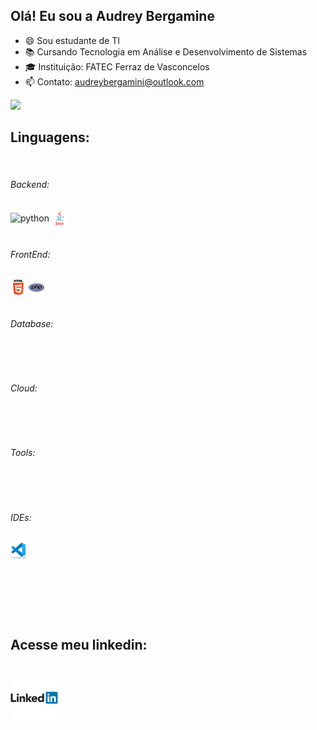 
## Olá! Eu sou a Audrey Bergamine

- 😄 Sou estudante de TI
- 📚 Cursando Tecnologia em Análise e Desenvolvimento de Sistemas
- 🎓 Instituição: FATEC Ferraz de Vasconcelos
- 📫 Contato: audreybergamini@outlook.com

<div>
  <ahref="https://github.com/AudreyBergamine">
  <img heigh="180em" src="https://github-readme-stats.vercel.app/api?username=AudreyBergamine&show_icons=true&theme=dracula&include_all_commits=true&count_private=true"/>
</div>
  
   
  
  
## Linguagens: 
<div style="display: inline_block" align="left"><br>
<h6>Backend: </h6>
<img align="center" alt="python" width="5%" src="https://cdn.jsdelivr.net/gh/devicons/devicon/icons/python/python-original.svg"/>    
<img align="center" alt="Java" width="5%" src="https://github.com/devicons/devicon/blob/v2.15.1/icons/java/java-original-wordmark.svg"/>  
</br></br>
  
<h6>FrontEnd: </h6>
<img align="center" alt="HTML5" width="5%" src="https://github.com/devicons/devicon/blob/v2.15.1/icons/html5/html5-original-wordmark.svg"/>
<img align="center" alt="PHP" width="5%" src="https://github.com/devicons/devicon/blob/v2.15.1/icons/php/php-original.svg"/>
</br></br>
  
<h6>Database: </h6> 

</br></br>

<h6>Cloud: </h6>

</br></br>
  
<h6>Tools: </h6>

</br></br>
  
<h6>IDEs: </h6>
<img align="center" alt="VSCode" width="5%" src="https://github.com/devicons/devicon/blob/master/icons/vscode/vscode-original-wordmark.svg"/>

</br></br>

</div>
  
</br></br>
  
   
## Acesse meu linkedin:
    
<div style="display: inline_block" align="left"><br>
<a href="https://www.linkedin.com/in/audrey-bergamine-a44b9325a/" target="blank"><img align="center" alt="linkedin" width="15%" src="https://github.com/devicons/devicon/blob/master/icons/linkedin/linkedin-original-wordmark.svg"/>

</div>
